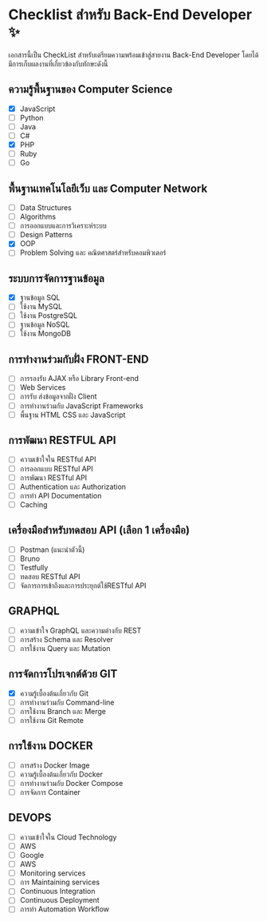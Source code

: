 # Checklist สำหรับ Back-End Developer ✨

เอกสารนี้เป็น CheckList สำหรับเตรียมความพร้อมเข้าสู่สายงาน Back-End Developer โดยได้มีการเก็บผลงานที่เกี่ยวข้องกับทักษะดังนี้

## ความรู้พื้นฐานของ Computer Science

- [x] JavaScript
- [ ] Python
- [ ] Java
- [ ] C#
- [x] PHP
- [ ] Ruby
- [ ] Go

## พื้นฐานเทคโนโลยีเว็บ และ Computer Network

- [ ] Data Structures
- [ ] Algorithms
- [ ] การออกแบบและการวิเคราะห์ระบบ
- [ ] Design Patterns
- [x] OOP
- [ ] Problem Solving และ คณิตศาสตร์สําหรับคอมพิวเตอร์

## ระบบการจัดการฐานข้อมูล

- [x] ฐานข้อมูล SQL
- [ ] ใช้งาน MySQL
- [ ] ใช้งาน PostgreSQL
- [ ] ฐานข้อมูล NoSQL
- [ ] ใช้งาน MongoDB

## การทํางานร่วมกับฝั่ง FRONT-END

- [ ] การรองรับ AJAX หรือ Library Front-end
- [ ] Web Services
- [ ] การรับ ส่งข้อมูลจากฝั่ง Client
- [ ] การทํางานร่วมกับ JavaScript Frameworks
- [ ] พื้นฐาน HTML CSS และ JavaScript

## การพัฒนา RESTFUL API

- [ ] ความเข้าใจใน RESTful API
- [ ] การออกแบบ RESTful API
- [ ] การพัฒนา RESTful API
- [ ] Authentication และ Authorization
- [ ] การทํา API Documentation
- [ ] Caching

## เครื่องมือสําหรับทดสอบ API (เลือก 1 เครื่องมือ)

- [ ] Postman (แนะนําตัวนี้)
- [ ] Bruno
- [ ] Testfully
- [ ] ทดสอบ RESTful API
- [ ] จัดการการเข้าถึงและการประยุกต์ใช้RESTful API

## GRAPHQL

- [ ] ความเข้าใจ GraphQL และความต่างกับ REST
- [ ] การสร้าง Schema และ Resolver
- [ ] การใช้งาน Query และ Mutation

## การจัดการโปรเจกต์ด้วย GIT

- [x] ความรู้เบื้องต้นเกี่ยวกับ Git
- [ ] การทํางานร่วมกับ Command-line
- [ ] การใช้งาน Branch และ Merge
- [ ] การใช้งาน Git Remote

## การใช้งาน DOCKER

- [ ] การสร้าง Docker Image
- [ ] ความรู้เบื้องต้นเกี่ยวกับ Docker
- [ ] การทํางานร่วมกับ Docker Compose
- [ ] การจัดการ Container

## DEVOPS

- [ ] ความเข้าใจใน Cloud Technology
- [ ] AWS
- [ ] Google
- [ ] AWS
- [ ] Monitoring services
- [ ] การ Maintaining services
- [ ] Continuous Integration
- [ ] Continuous Deployment
- [ ] การทํา Automation Workflow
